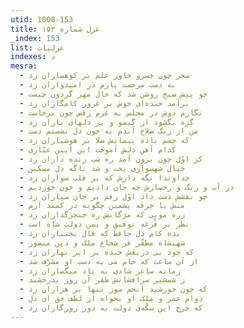 ```yaml
---
utid: 1000-153
title: غزل شماره ۱۵۳
_index: 153
list: غزلیات
indexes: د
mesra:
  - سحر چون خسرو خاور علم بر کوهساران زد
  - به دست مرحمت یارم دَرِ امیدواران زد
  - چو پیش صبح روشن شد که حال مهر گردون چیست
  - برآمد خنده‌ای خوش بر غرور کامگاران زد
  - نگارم دوش در مجلس به عزم رقص چون برخاست
  - گره بگشود از گیسو و بر دلهای یاران زد
  - من از رنگ صلاح آندم به خون دل بشستم دست
  - که چشم باده پیمایش صلا بر هوشیاران زد
  - کدام آهن دلش آموخت این آیین عیّاری
  - کز اوّل چون برون آمد ره شب زنده داران زد
  - خیال شهسواری پخت و شد ناگه دل مسکین
  - خداوندا نگه دارش که بر قلب سواران زد
  - در آب و رنگ و رخسارش چه جان دادیم و خون خوردیم
  - چو نقشش دست داد اوّل رقم بر جان سپاران زد
  - منش با خِرقه پشمین چگونه در کمند آرم
  - زره مویی که مژگانش ره خنجرگذاران زد
  - نظر بر قُرعهِ توفیق و یمن دولتِ شاه است
  - بده کام دل حافظ که فال بختیاران زد
  - شهنشاه مظفّر فر شجاع ملک و دین منصور
  - که جود بی دریغش خنده بر ابر بهاران زد
  - از آن ساعت که جام می به دست او مشرّف شد
  - زمانه ساغر شادی به یاد میگساران زد
  - ز شمشیر سرافشانش ظفر آن روز بدرخشید
  - که چون خورشید انجم سوز تنها بر هزاران زد
  - دوام عمر و ملک او بخواه از لطف حق ای دل
  - که چرخ این سکّه‌ی دولت به دور روزگاران زد
---
```

